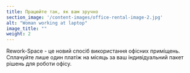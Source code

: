 ```yaml
---
title: Працюйте так, як вам зручно
section_image: '/content-images/office-rental-image-2.jpg'
alt: "Woman working at laptop"
image_title: ""
weight: 2
---
```


Rework-Space - це новий спосіб використання офісних приміщень. Сплачуйте лише один платіж на місяць за ваш
індивідуальний пакет рішень для роботи офісу.
